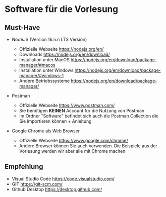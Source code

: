 # Software für die Vorlesung

## Must-Have

- NodeJS (Version 16.n.n LTS Version) 
  - Offizielle Webseite https://nodejs.org/en/
  - Downloads https://nodejs.org/en/download/
  - Installation unter MacOS https://nodejs.org/en/download/package-manager/#macos
  - Installation unter Windows https://nodejs.org/en/download/package-manager/#windows-1
  - Andere Betriebssysteme https://nodejs.org/en/download/package-manager/
 
- Postman 
   - Offizielle Webseite https://www.postman.com/
   - Sie benötigen **KEINEN** Account für die Nutzung von Postman
   - Im Ordner "Software" befindet sich auch die Postman Collection die Sie importieren können + Anleitung
  
 - Google Chrome als Web Browser
   - Offizielle Webseite https://www.google.com/chrome/
   - Andere Browser können Sie auch verwenden. Die Beispiele aus der Vorlesung werden wir aber alle mit Chrome machen
  
## Empfehlung

- Visual Studio Code https://code.visualstudio.com/
- GIT https://git-scm.com/
- Github Desktop https://desktop.github.com/
